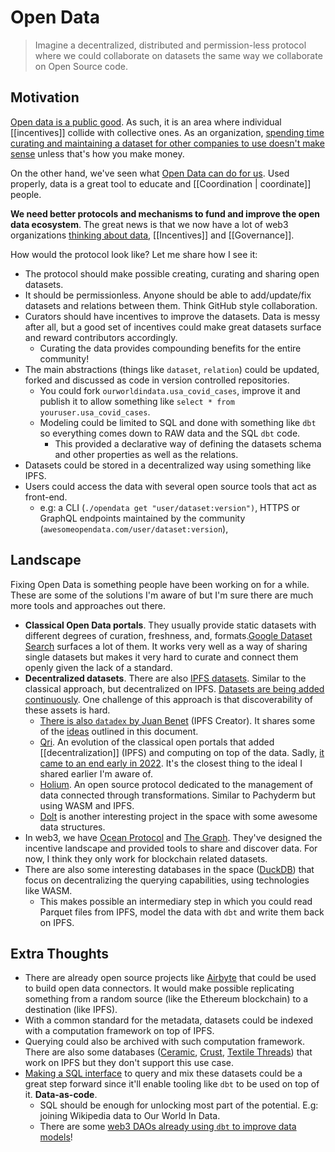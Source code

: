 # Open Data

> Imagine a decentralized, distributed and permission-less protocol where we could collaborate on datasets the same way we collaborate on Open Source code.

## Motivation
[Open data is a public good](https://en.wikipedia.org/wiki/Open_data#Open_Data_as_commons). As such, it is an area where individual [[incentives]] collide with collective ones. As an organization, [spending time curating and maintaining a dataset for other companies to use doesn't make sense](https://en.wikipedia.org/wiki/Economics_of_open_data) unless that's how you make money.

On the other hand, we've seen what [Open Data can do for us](https://ourworldindata.org/). Used properly, data is a great tool to educate and [[Coordination | coordinate]] people.

**We need better protocols and mechanisms to fund and improve the open data ecosystem**. The great news is that we now have a lot of web3 organizations [thinking about data](https://docs.indexcoop.com/our-products/data-economy-index-data), [[Incentives]] and [[Governance]].

How would the protocol look like? Let me share how I see it:
- The protocol should make possible creating, curating and sharing open datasets.
- It should be permissionless. Anyone should be able to add/update/fix datasets and relations between them. Think GitHub style collaboration.
- Curators should have incentives to improve the datasets. Data is messy after all, but a good set of incentives could make great datasets surface and reward contributors accordingly.
	- Curating the data provides compounding benefits for the entire community!
- The main abstractions (things like `dataset`, `relation`) could be updated, forked and discussed as code in version controlled repositories.
	- You could fork `ourworldindata.usa_covid_cases`, improve it and publish it to allow something like `select * from youruser.usa_covid_cases`.
	- Modeling could be limited to SQL and done with something like `dbt` so everything comes down to RAW data and the SQL `dbt` code.
		- This provided a declarative way of defining the datasets schema and other properties as well as the relations.
- Datasets could be stored in a decentralized way using something like IPFS.
- Users could access the data with several open source tools that act as front-end.
	- e.g: a CLI (`./opendata get "user/dataset:version")`, HTTPS or GraphQL endpoints maintained by the community (`awesomeopendata.com/user/dataset:version`),

## Landscape

Fixing Open Data is something people have been working on for a while. These are some of the solutions I'm aware of but I'm sure there are much more tools and approaches out there.

- **Classical Open Data portals**. They usually provide static datasets with different degrees of curation, freshness, and, formats.[Google Dataset Search](https://datasetsearch.research.google.com/search?query=coronavirus%20covid-19&docid=L2cvMTFtX2pzNTN5OQ%3D%3D) surfaces a lot of them.  It works very well as a way of sharing single datasets but makes it very hard to curate and connect them openly given the lack of a standard.
- **Decentralized datasets**. There are also [IPFS datasets](https://awesome.ipfs.io/datasets/). Similar to the classical approach, but decentralized on IPFS. [Datasets are being added continuously](https://youtu.be/-9rKtrwMkG0?t=638). One challenge of this approach is that discoverability of these assets is hard.
	- [There is also `datadex` by Juan Benet](https://juan.benet.ai/blog/2014-03-11-discussion-scienceexchange/) (IPFS Creator). It shares some of the  [ideas](https://github.com/jbenet/data/blob/master/dev/designdoc.md) outlined in this document.
	- [Qri](https://qri.io/). An evolution of the classical open portals that added [[decentralization]] (IPFS) and computing on top of the data. Sadly, [it came to an end early in 2022](https://qri.io/winding_down). It's the closest thing to the ideal I shared earlier I'm aware of.
	- [Holium](https://docs.holium.org/). An open source protocol dedicated to the management of data connected through transformations. Similar to Pachyderm but using WASM and IPFS.
	- [Dolt](https://docs.dolthub.com/) is another interesting project in the space with some awesome data structures. 
- In web3, we have [Ocean Protocol](https://oceanprotocol.com/) and [The Graph](https://thegraph.com/). They've designed the incentive landscape and provided tools to share and discover data. For now, I think they only work for blockchain related datasets.
- There are also some interesting databases in the space ([DuckDB](https://duckdb.org/)) that focus on decentralizing the querying capabilities, using technologies like WASM.
	- This makes possible an intermediary step in which you could read Parquet files from IPFS, model the data with `dbt` and write them back on IPFS.


## Extra Thoughts
- There are already open source projects like [Airbyte](https://airbyte.com/) that could be used to build open data connectors. It would make possible replicating something from a random source (like the Ethereum blockchain) to a destination (like IPFS).
- With a common standard for the metadata, datasets could be indexed with a computation framework on top of IPFS.
- Querying could also be archived with such computation framework. There are also some databases ([Ceramic](https://ceramic.network/), [Crust](https://www.crust.network/), [Textile Threads](https://github.com/textileio/go-threads)) that work on IPFS but they don't support this use case.
- [Making a SQL interface](https://twitter.com/josephjacks_/status/1492931290416365568) to query and mix these datasets could be a great step forward since it'll enable tooling like `dbt` to be used on top of it. **Data-as-code**.
	- SQL should be enough for unlocking most part of the potential. E.g: joining Wikipedia data to Our World In Data.
	- There are some [web3 DAOs already using `dbt` to improve data models](https://github.com/MetricsDAO/harmony_dbt/tree/main/models/metrics)!
